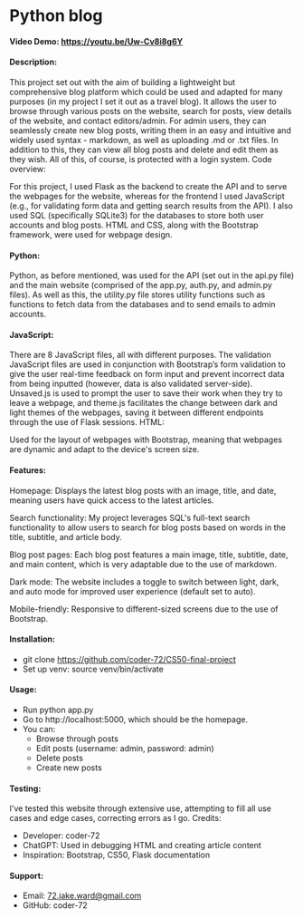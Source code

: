 # Python blog
#### Video Demo: https://youtu.be/Uw-Cv8i8g6Y
#### Description:

This project set out with the aim of building a lightweight but comprehensive blog platform which could be used and adapted for many purposes (in my project I set it out as a travel blog). It allows the user to browse through various posts on the website, search for posts, view details of the website, and contact editors/admin.
For admin users, they can seamlessly create new blog posts, writing them in an easy and intuitive and widely used syntax - markdown, as well as uploading .md or .txt files.
In addition to this, they can view all blog posts and delete and edit them as they wish. All of this, of course, is protected with a login system.
Code overview:

For this project, I used Flask as the backend to create the API and to serve the webpages for the website, whereas for the frontend I used JavaScript (e.g., for validating form data and getting search results from the API). I also used SQL (specifically SQLite3) for the databases to store both user accounts and blog posts.
HTML and CSS, along with the Bootstrap framework, were used for webpage design.
#### Python:

Python, as before mentioned, was used for the API (set out in the api.py file) and the main website (comprised of the app.py, auth.py, and admin.py files). As well as this, the utility.py file stores utility functions such as functions to fetch data from the databases and to send emails to admin accounts.
#### JavaScript:

There are 8 JavaScript files, all with different purposes. The validation JavaScript files are used in conjunction with Bootstrap’s form validation to give the user real-time feedback on form input and prevent incorrect data from being inputted (however, data is also validated server-side).
Unsaved.js is used to prompt the user to save their work when they try to leave a webpage, and theme.js facilitates the change between dark and light themes of the webpages, saving it between different endpoints through the use of Flask sessions.
HTML:

Used for the layout of webpages with Bootstrap, meaning that webpages are dynamic and adapt to the device's screen size.
#### Features:

Homepage: Displays the latest blog posts with an image, title, and date, meaning users have quick access to the latest articles.

Search functionality: My project leverages SQL's full-text search functionality to allow users to search for blog posts based on words in the title, subtitle, and article body.

Blog post pages: Each blog post features a main image, title, subtitle, date, and main content, which is very adaptable due to the use of markdown.

Dark mode: The website includes a toggle to switch between light, dark, and auto mode for improved user experience (default set to auto).

Mobile-friendly: Responsive to different-sized screens due to the use of Bootstrap.

#### Installation:

- git clone https://github.com/coder-72/CS50-final-project
- Set up venv: source venv/bin/activate

#### Usage:

- Run python app.py
- Go to http://localhost:5000, which should be the homepage.
- You can:
    - Browse through posts
    - Edit posts (username: admin, password: admin)
    - Delete posts
    - Create new posts

#### Testing:

I've tested this website through extensive use, attempting to fill all use cases and edge cases, correcting errors as I go.
Credits:
- Developer: coder-72
- ChatGPT: Used in debugging HTML and creating article content
- Inspiration: Bootstrap, CS50, Flask documentation

#### Support:
- Email: 72.jake.ward@gmail.com
- GitHub: coder-72
